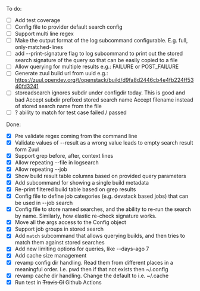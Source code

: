 To do:
- [ ] Add test coverage
- [ ] Config file to provider default search config
- [ ] Support multi line regex
- [ ] Make the output format of the log subcommand configurable. E.g. full,
  only-matched-lines
- [ ] add --print-signature flag to log subcommand to print out the stored
      search signature of the query so that can be easily copied to a file
- [ ] Allow querying for multiple results e.g.: FAILURE or POST_FAILURE
- [ ] Generate zuul build url from uuid e.g.: https://zuul.opendev.org/t/openstack/build/d9fa8d2446cb4e4fb224ff5340fd3241
- [ ] storeadsearch ignores subdir under configdir today. This is good and bad
      Accept subdir prefixed stored search name
      Accept filename instead of stored search name from the file
- [ ] ? ability to match for test case failed / passed

Done:
- [x] Pre validate regex coming from the command line
- [x] Validate values of --result as a wrong value leads to empty search
  result form Zuul
- [x] Support grep before, after, context lines
- [x] Allow repeating --file in logsearch
- [x] Allow repeating --job
- [x] Show build result table columns based on provided query parameters
- [x] Add subcommand for showing a single build metadata
- [x] Re-print filtered build table based on grep results
- [x] Config file to define job categories (e.g. devstack based jobs) that can
  be used in --job search
- [x] Config file to store named searches, and the ability to re-run the search
  by name. Similarly, how elastic re-check signature works.
- [x] Move all the args access to the Config object
- [x] Support job groups in stored search
- [x] Add ``match`` subcommand that allows querying builds, and then tries to
  match them against stored searches
- [x] Add new limiting options for queries, like --days-ago 7
- [x] Add cache size management
- [x] revamp config dir handling. Read them from different places in a
      meaningful order. I.e. pwd then if that not exists then ~/.config
- [x] revamp cache dir handling. Change the default to i.e. ~/.cache
- [x] Run test in ~~Travis CI~~ Github Actions
